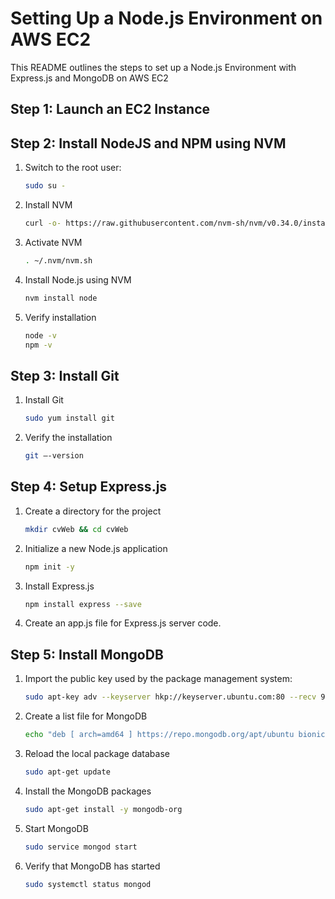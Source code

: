# Setting Up a Node.js Environment on AWS EC2

This README outlines the steps to set up a Node.js Environment with Express.js and MongoDB on AWS EC2

## Step 1: Launch an EC2 Instance

## Step 2: Install NodeJS and NPM using NVM

1. Switch to the root user:
   ```bash
   sudo su -
   ```
2. Install NVM
   ```bash
   curl -o- https://raw.githubusercontent.com/nvm-sh/nvm/v0.34.0/install.sh | bash
   ```
3. Activate NVM
   ```bash
   . ~/.nvm/nvm.sh
   ```
4. Install Node.js using NVM
   ```bash
   nvm install node
   ```
5. Verify installation
   ```bash
   node -v
   npm -v
   ```
   
## Step 3: Install Git

1. Install Git
   ```bash
   sudo yum install git
   ```
2. Verify the installation
    ```bash
    git —-version
   ```
    
## Step 4: Setup Express.js

1. Create a directory for the project
   ```bash
   mkdir cvWeb && cd cvWeb
   ```
2. Initialize a new Node.js application
   ```bash
   npm init -y
   ```
3. Install Express.js
    ```bash
    npm install express --save
   ```
4. Create an app.js file for Express.js server code.

## Step 5: Install MongoDB

1. Import the public key used by the package management system:
   ```bash
   sudo apt-key adv --keyserver hkp://keyserver.ubuntu.com:80 --recv 9DA31620334BD75D9DCB49F368818C72E52529D4
   ```
2. Create a list file for MongoDB
   ```bash
   echo "deb [ arch=amd64 ] https://repo.mongodb.org/apt/ubuntu bionic/mongodb-org/4.0 multiverse" | sudo tee /etc/apt/sources.list.d/mongodb-org-4.0.list
   ```
3. Reload the local package database
   ```bash
   sudo apt-get update
   ```
4. Install the MongoDB packages
   ```bash
   sudo apt-get install -y mongodb-org
   ```
5. Start MongoDB
   ```bash
   sudo service mongod start
   ```
6. Verify that MongoDB has started
   ```bash
   sudo systemctl status mongod
   ```



   
